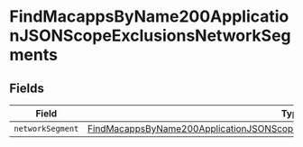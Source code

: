 # FindMacappsByName200ApplicationJSONScopeExclusionsNetworkSegments


## Fields

| Field                                                                                                                                                                                         | Type                                                                                                                                                                                          | Required                                                                                                                                                                                      | Description                                                                                                                                                                                   |
| --------------------------------------------------------------------------------------------------------------------------------------------------------------------------------------------- | --------------------------------------------------------------------------------------------------------------------------------------------------------------------------------------------- | --------------------------------------------------------------------------------------------------------------------------------------------------------------------------------------------- | --------------------------------------------------------------------------------------------------------------------------------------------------------------------------------------------- |
| `networkSegment`                                                                                                                                                                              | [FindMacappsByName200ApplicationJSONScopeExclusionsNetworkSegmentsNetworkSegment](../../models/operations/findmacappsbyname200applicationjsonscopeexclusionsnetworksegmentsnetworksegment.md) | :heavy_minus_sign:                                                                                                                                                                            | N/A                                                                                                                                                                                           |